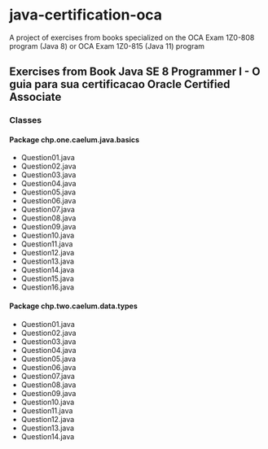# java-certification-oca

A project of exercises from books specialized on the OCA Exam 1Z0-808 program (Java 8) or OCA Exam 1Z0-815 (Java 11) program

## Exercises from Book Java SE 8 Programmer I - O guia para sua certificacao Oracle Certified Associate

### Classes

#### Package chp.one.caelum.java.basics

- Question01.java
- Question02.java
- Question03.java
- Question04.java
- Question05.java
- Question06.java
- Question07.java
- Question08.java
- Question09.java
- Question10.java
- Question11.java
- Question12.java
- Question13.java
- Question14.java
- Question15.java
- Question16.java

#### Package chp.two.caelum.data.types

- Question01.java
- Question02.java
- Question03.java
- Question04.java
- Question05.java
- Question06.java
- Question07.java
- Question08.java
- Question09.java
- Question10.java
- Question11.java
- Question12.java
- Question13.java
- Question14.java